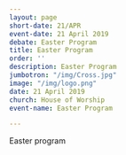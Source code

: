 ```yaml
---
layout: page
short-date: 21/APR
event-date: 21 April 2019
debate: Easter Program
title: Easter Program
order: ''
description: Easter Program
jumbotron: "/img/Cross.jpg"
image: "/img/logo.png"
date: 21 April 2019
church: House of Worship
event-name: Easter Program

---
```

Easter program